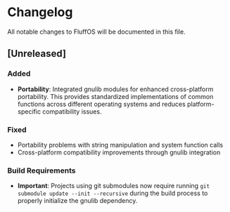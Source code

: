 # Changelog

All notable changes to FluffOS will be documented in this file.

## [Unreleased]

### Added
- **Portability**: Integrated gnulib modules for enhanced cross-platform portability. This provides standardized implementations of common functions across different operating systems and reduces platform-specific compatibility issues.

### Fixed
- Portability problems with string manipulation and system function calls
- Cross-platform compatibility improvements through gnulib integration

### Build Requirements
- **Important**: Projects using git submodules now require running `git submodule update --init --recursive` during the build process to properly initialize the gnulib dependency.
